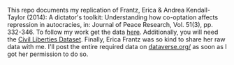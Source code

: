 This repo documents my replication of Frantz, Erica & Andrea Kendall-Taylor
(2014): A dictator's toolkit: Understanding how co-optation affects
repression in autocracies, in: Journal of Peace Research, Vol. 51(3), 
pp. 332-346. To follow my work get the data [here](http://jpr.sagepub.com/content/51/3/332/suppl/DC1). Additionally, 
you will need the [Civil Liberties Dataset](http://ps.au.dk/en/research/research-projects/dedere/datasets/). Finally, Erica Frantz was so kind to share her raw data with me. I'll post the entire required data on [dataverse.org/](http://dataverse.org/) as soon as I got her permission to do so.
